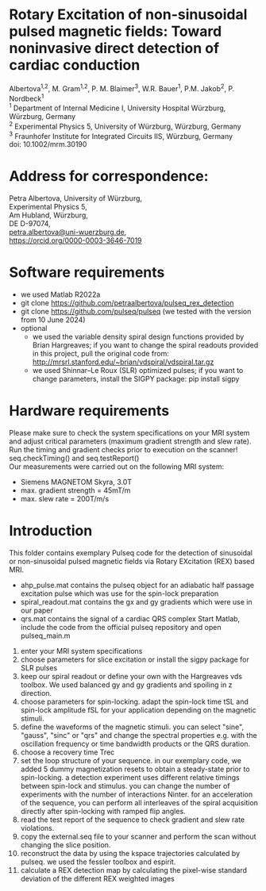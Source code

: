 # Rotary Excitation of non-sinusoidal pulsed magnetic fields: Toward noninvasive direct detection of cardiac conduction
Albertova<sup>1,2</sup>, M. Gram<sup>1,2</sup>, P. M. Blaimer<sup>3</sup>, W.R. Bauer<sup>1</sup>, P.M. Jakob<sup>2</sup>, P. Nordbeck<sup>1</sup>  
<sup>1</sup> Department of Internal Medicine I, University Hospital Würzburg, Würzburg, Germany  
<sup>2</sup> Experimental Physics 5, University of Würzburg, Würzburg, Germany  
<sup>3</sup> Fraunhofer Institute for Integrated Circuits IIS, Würzburg, Germany  
doi: 10.1002/mrm.30190

# Address for correspondence:
Petra Albertova, University of Würzburg,  
Experimental Physics 5,  
Am Hubland, Würzburg,  
DE D-97074,  
petra.albertova@uni-wuerzburg.de,  
https://orcid.org/0000-0003-3646-7019

# Software requirements
- we used Matlab R2022a
- git clone https://github.com/petraalbertova/pulseq_rex_detection
- git clone https://github.com/pulseq/pulseq (we tested with the version from 10 June 2024)
- optional
	- we used the variable density spiral design functions provided by Brian Hargreaves; if you want to change the spiral readouts provided in this project, pull the original code from: http://mrsrl.stanford.edu/~brian/vdspiral/vdspiral.tar.gz
	- we used Shinnar–Le Roux (SLR) optimized pulses; if you want to change parameters, install the SIGPY package: pip install sigpy
	
# Hardware requirements
Please make sure to check the system specifications on your MRI system and adjust critical parameters (maximum gradient strength and slew rate). Run the timing and gradient checks prior to execution on the scanner! seq.checkTiming() and seq.testReport()  
Our measurements were carried out on the following MRI system:
- Siemens MAGNETOM Skyra, 3.0T
- max. gradient strength = 45mT/m
- max. slew rate = 200T/m/s

# Introduction
This folder contains exemplary Pulseq code for the detection of sinusoidal or non-sinusoidal pulsed magnetic fields via Rotary EXcitation (REX) based MRI.
- ahp_pulse.mat contains the pulseq object for an adiabatic half passage excitation pulse which was use for the spin-lock preparation
- spiral_readout.mat contains the gx and gy gradients which were use in our paper
- qrs.mat contains the signal of a cardiac QRS complex
Start Matlab, include the code from the official pulseq repository and open pulseq_main.m
1) enter your MRI system specifications
2) choose parameters for slice excitation or install the sigpy package for SLR pulses
3) keep our spiral readout or define your own with the Hargreaves vds toolbox. We used balanced gy and gy gradients and spoiling in z direction.
4) choose parameters for spin-locking. adapt the spin-lock time tSL and spin-lock amplitude fSL for your application depending on the magnetic stimuli.
5) define the waveforms of the magnetic stimuli. you can select "sine", "gauss", "sinc" or "qrs" and change the spectral properties e.g. with the oscillation frequency or time bandwidth products or the QRS duration.
6) choose a recovery time Trec
7) set the loop structure of your sequence. in our exemplary code, we added 5 dummy magnetization resets to obtain a steady-state prior to spin-locking. a detection experiment uses different relative timings between spin-lock and stimulus. you can change the number of experiments with the number of interactions Ninter. for an acceleration of the sequence, you can perform all interleaves of the spiral acquisition directly after spin-locking with ramped flip angles.
8) read the test report of the sequence to check gradient and slew rate violations.
9) copy the external.seq file to your scanner and perform the scan without changing the slice position.
10) reconstruct the data by using the kspace trajectories calculated by pulseq. we used the fessler toolbox and espirit.
11) calculate a REX detection map by calculating the pixel-wise standard deviation of the different REX weighted images   
